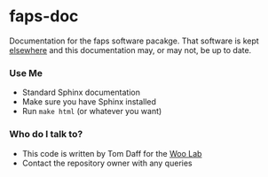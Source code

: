 # faps-doc #

Documentation for the faps software pacakge. That software is kept [elsewhere](https://bitbucket.org/tdaff/automation) and this documentation may, or may not, be up to date.

### Use Me ###

* Standard Sphinx documentation
* Make sure you have Sphinx installed
* Run `make html` (or whatever you want)

### Who do I talk to? ###

* This code is written by Tom Daff for the [Woo Lab](http://titan.chem.uottawa.ca)
* Contact the repository owner with any queries 
